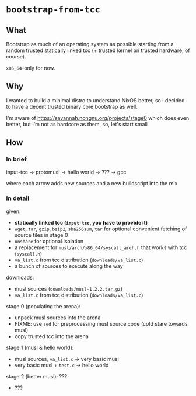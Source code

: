 # `bootstrap-from-tcc`

## What

Bootstrap as much of an operating system as possible
starting from a random trusted statically linked tcc
(+ trusted kernel on trusted hardware, of course).

`x86_64`-only for now.

## Why

I wanted to build a minimal distro to understand NixOS better,
so I decided to have a decent trusted binary core bootstrap as well.

I'm aware of https://savannah.nongnu.org/projects/stage0 which does even better,
but I'm not as hardcore as them, so, let's start small

## How

### In brief

input-tcc -> protomusl -> hello world -> ??? -> gcc

where each arrow adds new sources and a new buildscript into the mix

### In detail

given:

* **statically linked tcc (`input-tcc`, you have to provide it)**
* `wget`, `tar`, `gzip`, `bzip2`, `sha256sum`, `tar`
  for optional convenient fetching of source files in stage 0
* `unshare` for optional isolation
* a replacement for `musl/arch/x86_64/syscall_arch.h` that works with tcc
  (`syscall.h`)
* `va_list.c` from tcc distribution (`downloads/va_list.c`)
* a bunch of sources to execute along the way

downloads:

* musl sources (`downloads/musl-1.2.2.tar.gz`)
* `va_list.c` from tcc distribution (`downloads/va_list.c`)

stage 0 (populating the arena):

* unpack musl sources into the arena
* FIXME: use `sed` for preprocessing musl source code (cold stare towards musl)
* copy trusted tcc into the arena

stage 1 (musl & hello world):

* musl sources, `va_list.c` -> very basic musl
* very basic musl + `test.c` -> hello world

stage 2 (better musl): ???

* ???
